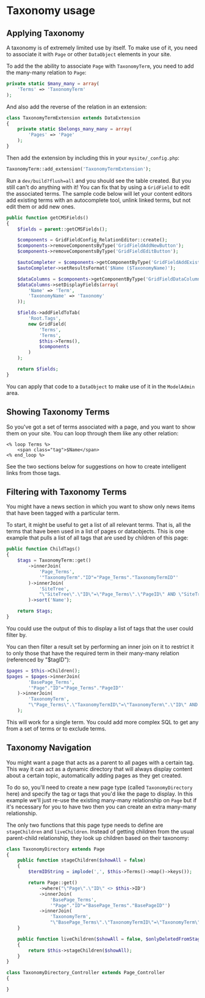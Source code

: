 # Taxonomy usage

## Applying Taxonomy

A taxonomy is of extremely limited use by itself. To make use of it, you need to associate it with `Page` or other
`DataObject` elements in your site.

To add the the ability to associate `Page` with `TaxonomyTerm`, you need to add the many-many relation to `Page`:

```php
private static $many_many = array(
    'Terms' => 'TaxonomyTerm'
);
```

And also add the reverse of the relation in an extension:

```php
class TaxonomyTermExtension extends DataExtension
{
    private static $belongs_many_many = array(
        'Pages' => 'Page'
    );
}
```

Then add the extension by including this in your `mysite/_config.php`:

```php
TaxonomyTerm::add_extension('TaxonomyTermExtension');
```

Run a `dev/build?flush=all` and you should see the table created. But you still can't do anything with it! You can fix
that by using a `GridField` to edit the associated terms. The sample code below will let your content editors add
existing terms with an autocomplete tool, unlink linked terms, but not edit them or add new ones.

```php
public function getCMSFields()
{
    $fields = parent::getCMSFields();

    $components = GridFieldConfig_RelationEditor::create();
    $components->removeComponentsByType('GridFieldAddNewButton');
    $components->removeComponentsByType('GridFieldEditButton');

    $autoCompleter = $components->getComponentByType('GridFieldAddExistingAutocompleter');
    $autoCompleter->setResultsFormat('$Name ($TaxonomyName)');

    $dataColumns = $components->getComponentByType('GridFieldDataColumns');
    $dataColumns->setDisplayFields(array(
        'Name' => 'Term',
        'TaxonomyName' => 'Taxonomy'
    ));

    $fields->addFieldToTab(
        'Root.Tags',
        new GridField(
            'Terms',
            'Terms',
            $this->Terms(),
            $components
        )
    );

    return $fields;
}
```

You can apply that code to a `DataObject` to make use of it in the `ModelAdmin` area.

## Showing Taxonomy Terms

So you've got a set of terms associated with a page, and you want to show them on your site. You can loop through them
like any other relation:

```
<% loop Terms %>
    <span class="tag">$Name</span>
<% end_loop %>
```

See the two sections below for suggestions on how to create intelligent links from those tags.

## Filtering with Taxonomy Terms

You might have a news section in which you want to show only news items that have been tagged with a particular term.

To start, it might be useful to get a list of all relevant terms. That is, all the terms that have been used in a list
of pages or dataobjects. This is one example that pulls a list of all tags that are used by children of this page:

```php
public function ChildTags()
{
    $tags = TaxonomyTerm::get()
        ->innerJoin(
            'Page_Terms',
            '"TaxonomyTerm"."ID"="Page_Terms"."TaxonomyTermID"'
        )->innerJoin(
            'SiteTree',
            "\"SiteTree\".\"ID\"=\"Page_Terms\".\"PageID\" AND \"SiteTree\".\"ParentID\"='$this->ID'"
        )->sort('Name');

    return $tags;
}
```

You could use the output of this to display a list of tags that the user could filter by.

You can then filter a result set by performing an inner join on it to restrict it to only those that have the required
term in their many-many relation (referenced by "$tagID"):

```php
$pages = $this->Children();
$pages = $pages->innerJoin(
        'BasePage_Terms',
        '"Page"."ID"="Page_Terms"."PageID"'
    )->innerJoin(
        'TaxonomyTerm',
        "\"Page_Terms\".\"TaxonomyTermID\"=\"TaxonomyTerm\".\"ID\" AND \"TaxonomyTerm\".\"ID\"='$tagID'"
    );
```

This will work for a single term. You could add more complex SQL to get any from a set of terms or to exclude terms.

## Taxonomy Navigation

You might want a page that acts as a parent to all pages with a certain tag. This way it can act as a dynamic directory
that will always display content about a certain topic, automatically adding pages as they get created.

To do so, you'll need to create a new page type (called `TaxonomyDirectory` here) and specify the tag or tags that
you'd like the page to display. In this example we'll just re-use the existing many-many relationship on `Page` but if
it's necessary for you to have two then you can create an extra many-many relationship.

The only two functions that this page type needs to define are `stageChildren` and `liveChildren`. Instead of getting
children from the usual parent-child relationship, they look up children based on their taxonomy:

```php
class TaxonomyDirectory extends Page
{
    public function stageChildren($showAll = false)
    {
        $termIDString = implode(',', $this->Terms()->map()->keys());

        return Page::get()
            ->where("\"Page\".\"ID\" <> $this->ID")
            ->innerJoin(
                'BasePage_Terms',
                '"Page"."ID"="BasePage_Terms"."BasePageID"')
            ->innerJoin(
                'TaxonomyTerm',
                "\"BasePage_Terms\".\"TaxonomyTermID\"=\"TaxonomyTerm\".\"ID\" AND \"TaxonomyTerm\".\"ID\" IN ($termIDString)");
    }

    public function liveChildren($showAll = false, $onlyDeletedFromStage = false)
    {
        return $this->stageChildren($showAll);
    }
}

class TaxonomyDirectory_Controller extends Page_Controller
{

}
```
